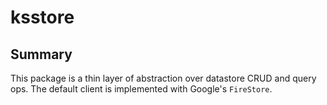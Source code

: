 # ksstore

## Summary

This package is a thin layer of abstraction over datastore CRUD and query ops.
The default client is implemented with Google's `FireStore`.
